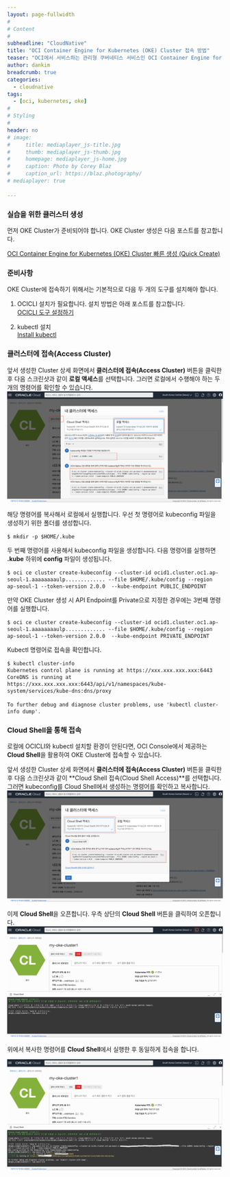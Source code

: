 ```yaml
---
layout: page-fullwidth
#
# Content
#
subheadline: "CloudNative"
title: "OCI Container Engine for Kubernetes (OKE) Cluster 접속 방법"
teaser: "OCI에서 서비스하는 관리형 쿠버네티스 서비스인 OCI Container Engine for Kubernetes (OKE)에 접속하는 방법을 소개합니다."
author: dankim
breadcrumb: true
categories:
  - cloudnative
tags:
  - [oci, kubernetes, oke]
#
# Styling
#
header: no
# image:
#     title: mediaplayer_js-title.jpg
#     thumb: mediaplayer_js-thumb.jpg
#     homepage: mediaplayer_js-home.jpg
#     caption: Photo by Corey Blaz
#     caption_url: https://blaz.photography/
# mediaplayer: true

---
```


### 실습을 위한 클러스터 생성
먼저 OKE Cluster가 준비되어야 합니다. OKE Cluster 생성은 다음 포스트를 참고합니다.

[OCI Container Engine for Kubernetes (OKE) Cluster 빠른 생성 (Quick Create)](https://team-okitoki.github.io/cloudnative/quick-create-oke-cluster/)

### 준비사항
OKE Cluster에 접속하기 위해서는 기본적으로 다음 두 개의 도구를 설치해야 합니다.

1. OCICLI 설치가 필요합니다. 설치 방법은 아래 포스트를 참고합니다.  
    [OCICLI 도구 설정하기](https://team-okitoki.github.io/getting-started/ocicli-config/)

2. kubectl 설치  
    [Install kubectl](https://kubernetes.io/docs/tasks/tools/)

### 클러스터에 접속(Access Cluster)
앞서 생성한 Cluster 상세 화면에서 **클러스터에 접속(Access Cluster)** 버튼을 클릭한 후 다음 스크린샷과 같이 **로컬 액세스**를 선택합니다. 그러면 로컬에서 수행해야 하는 두 개의 명령어를 확인할 수 있습니다.
![](/assets/img/cloudnative-security/2022/access-oke-cluster-1.png)

해당 명령어를 복사해서 로컬에서 실행합니다. 우선 첫 명령어로 kubeconfig 파일을 생성하기 위한 폴더를 생성합니다.

```
$ mkdir -p $HOME/.kube
```

두 번째 명령어를 사용해서 kubeconfig 파일을 생성합니다. 다음 명령어를 실행하면 **.kube** 하위에 **config** 파일이 생성됩니다.

```
$ oci ce cluster create-kubeconfig --cluster-id ocid1.cluster.oc1.ap-seoul-1.aaaaaaaaulp............. --file $HOME/.kube/config --region ap-seoul-1 --token-version 2.0.0  --kube-endpoint PUBLIC_ENDPOINT
```

만약 OKE Cluster 생성 시 API Endpoint를 Private으로 지정한 경우에는 3번째 명령어를 실행합니다. 
```
$ oci ce cluster create-kubeconfig --cluster-id ocid1.cluster.oc1.ap-seoul-1.aaaaaaaaulp............. --file $HOME/.kube/config --region ap-seoul-1 --token-version 2.0.0  --kube-endpoint PRIVATE_ENDPOINT
```

Kubectl 명령어로 접속을 확인합니다.

```
$ kubectl cluster-info
Kubernetes control plane is running at https://xxx.xxx.xxx.xxx:6443
CoreDNS is running at https://xxx.xxx.xxx.xxx:6443/api/v1/namespaces/kube-system/services/kube-dns:dns/proxy

To further debug and diagnose cluster problems, use 'kubectl cluster-info dump'.
```

### Cloud Shell을 통해 접속
로컬에 OCICLI와 kubectl 설치할 환경이 안된다면, OCI Console에서 제공하는 **Cloud Shell**을 활용하여 OKE Cluster에 접속할 수 있습니다.

앞서 생성한 Cluster 상세 화면에서 **클러스터에 접속(Access Cluster)** 버튼을 클릭한 후 다음 스크린샷과 같이 **Cloud Shell 접속(Cloud Shell Access)**를 선택합니다. 그러면 kubeconfig를 Cloud Shell에서 생성하는 명령어를 확인하고 복사합니다.
![](/assets/img/cloudnative-security/2022/access-oke-cluster-2.png)

이제 **Cloud Shell**을 오픈합니다. 우측 상단의 **Cloud Shell** 버튼을 클릭하여 오픈합니다.
![](/assets/img/cloudnative-security/2022/access-oke-cluster-3.png)

위에서 복사한 명령어를 **Cloud Shell**에서 실행한 후 동일하게 접속을 합니다.

![](/assets/img/cloudnative-security/2022/access-oke-cluster-4.png)





